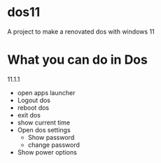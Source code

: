 # dos11
A project to make a renovated dos with windows 11

# What you can do in Dos
11.1.1
- open apps launcher
- Logout dos
- reboot dos
- exit dos
- show current time
- Open dos settings
  - Show password
  - change password
- Show power options 

